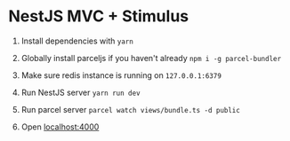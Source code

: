 # NestJS MVC + Stimulus

1. Install dependencies with `yarn`

2. Globally install parceljs if you haven't already `npm i -g parcel-bundler`

3. Make sure redis instance is running on `127.0.0.1:6379`

4. Run NestJS server `yarn run dev`

5. Run parcel server `parcel watch views/bundle.ts -d public`

6. Open [localhost:4000](http://localhost:4000)
